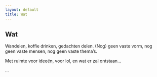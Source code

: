 ```yaml
---
layout: default
title: Wat
---
```


<section>
  <h1>Wat</h1>
<p>Wandelen, koffie drinken, gedachten delen. (Nog) geen vaste vorm, nog geen vaste mensen, nog geen vaste thema’s. </p>

<p>Met ruimte voor ideeën, voor lol, <span class="nowrap">en wat er zal</span> ontstaan<span class="dots">...</span></p>

<p><span class="dots">...</span></p>
</section>

<div class="bottom">
  <div class="main-cat"></div>
  <div class="little-cat">
    <img src="{{ '/assets/images/little-cat.svg' | relative_url }}" alt="">
  </div> 
</div>
